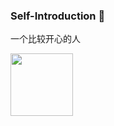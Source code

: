 ### Self-Introduction 👋

一个比较开心的人

<img src="https://github.com/Babie-Supn/Babie-Supn/assets/139209311/5c8347b7-24ad-41d9-a46e-d5966399abca" width="100px" height="100px">






